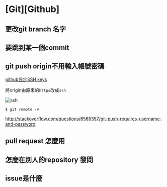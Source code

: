 # [Git][Github]

## 更改git branch 名字

## 要跳到某一個commit


## git push origin不用輸入帳號密碼

[github設定SSH keys](https://help.github.com/articles/generating-ssh-keys/)

將origin由原來的`https`改成`ssh`

![ssh](http://imgur.com/DmudyO7l.png)

```
$ git remote -v 
```

http://stackoverflow.com/questions/6565357/git-push-requires-username-and-password


## pull request 怎麼用

## 怎麼在別人的repository 發問

## issue是什麼

